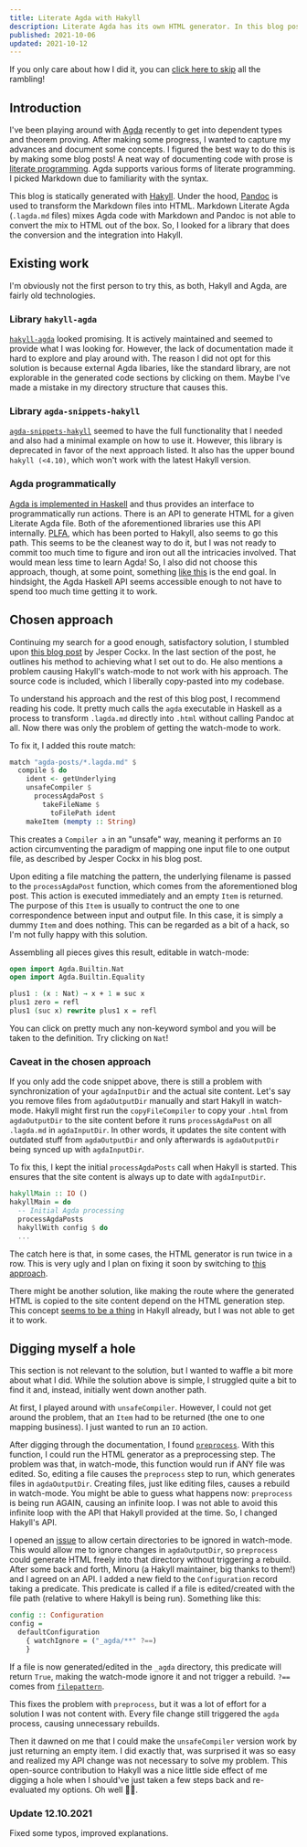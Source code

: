 ```yaml
---
title: Literate Agda with Hakyll
description: Literate Agda has its own HTML generator. In this blog post I show how to hook it up with Hakyll, including a working watch mode!
published: 2021-10-06
updated: 2021-10-12
---
```


If you only care about how I did it, you can [click here to skip](#chosen-approach) all the rambling!

## Introduction
I've been playing around with [Agda](https://agda.readthedocs.io/en/v2.6.2/getting-started/what-is-agda.html) recently to get into dependent types and theorem proving. After making some progress, I wanted to capture my advances and document some concepts. I figured the best way to do this is by making some blog posts! A neat way of documenting code with prose is [literate programming](https://en.wikipedia.org/wiki/Literate_programming). Agda supports various forms of literate programming. I picked Markdown due to familiarity with the syntax.

This blog is statically generated with [Hakyll](https://jaspervdj.be/hakyll/). Under the hood, [Pandoc](https://hackage.haskell.org/package/pandoc) is used to transform the Markdown files into HTML. Markdown Literate Agda (`.lagda.md` files) mixes Agda code with Markdown and Pandoc is not able to convert the mix to HTML out of the box. So, I looked for a library that does the conversion and the integration into Hakyll.

## Existing work

I'm obviously not the first person to try this, as both, Hakyll and Agda, are fairly old technologies.

### Library `hakyll-agda`
[`hakyll-agda`](https://hackage.haskell.org/package/hakyll-agda) looked promising. It is actively maintained and seemed to provide what I was looking for. However, the lack of documentation made it hard to explore and play around with. The reason I did not opt for this solution is because external Agda libaries, like the standard library, are not explorable in the generated code sections by clicking on them. Maybe I've made a mistake in my directory structure that causes this.

### Library `agda-snippets-hakyll`
[`agda-snippets-hakyll`](https://hackage.haskell.org/package/agda-snippets-hakyll) seemed to have the full functionality that I needed and also had a minimal example on how to use it. However, this library is deprecated in favor of the next approach listed. It also has the upper bound `hakyll (<4.10)`, which won't work with the latest Hakyll version.

### Agda programmatically
[Agda is implemented in Haskell](https://hackage.haskell.org/package/Agda) and thus provides an interface to programmatically run actions. There is an API to generate HTML for a given Literate Agda file. Both of the aforementioned libraries use this API internally. [PLFA](https://plfa.github.io/), which has been ported to Hakyll, also seems to go this path. This seems to be the cleanest way to do it, but I was not ready to commit too much time to figure and iron out all the intricacies involved. That would mean less time to learn Agda! So, I also did not choose this approach, though, at some point, something [like this](https://github.com/plfa/plfa.github.io/blob/a9f85c9ab16c3a1dfe25c69e5d2cc883791c4bc9/hs/Hakyll/Web/Agda.hs#L59) is the end goal. In hindsight, the Agda Haskell API seems accessible enough to not have to spend too much time getting it to work.

## Chosen approach
Continuing my search for a good enough, satisfactory solution, I stumbled upon [this blog post](https://jesper.sikanda.be/posts/literate-agda.html) by Jesper Cockx. In the last section of the post, he outlines his method to achieving what I set out to do. He also mentions a problem causing Hakyll's watch-mode to not work with his approach. The source code is included, which I liberally copy-pasted into my codebase.

To understand his approach and the rest of this blog post, I recommend reading his code. It pretty much calls the `agda` executable in Haskell as a process to transform `.lagda.md` directly into `.html` without calling Pandoc at all. Now there was only the problem of getting the watch-mode to work.

To fix it, I added this route match:
```haskell
match "agda-posts/*.lagda.md" $
  compile $ do
    ident <- getUnderlying
    unsafeCompiler $
      processAgdaPost $
        takeFileName $
          toFilePath ident
    makeItem (mempty :: String)
```
This creates a `Compiler a` in an "unsafe" way, meaning it performs an `IO` action circumventing the paradigm of mapping one input file to one output file, as described by Jesper Cockx in his blog post.

Upon editing a file matching the pattern, the underlying filename is passed to the `processAgdaPost` function, which comes from the aforementioned blog post. This action is executed immediately and an empty `Item` is returned. The purpose of this `Item` is usually to contruct the one to one correspondence between input and output file. In this case, it is simply a dummy `Item` and does nothing. This can be regarded as a bit of a hack, so I'm not fully happy with this solution.

Assembling all pieces gives this result, editable in watch-mode:
```agda
open import Agda.Builtin.Nat
open import Agda.Builtin.Equality

plus1 : (x : Nat) → x + 1 ≡ suc x
plus1 zero = refl
plus1 (suc x) rewrite plus1 x = refl
```
You can click on pretty much any non-keyword symbol and you will be taken to the definition. Try clicking on `Nat`!

### Caveat in the chosen approach
If you only add the code snippet above, there is still a problem with synchronization of your `agdaInputDir` and the actual site content. Let's say you remove files from `agdaOutputDir` manually and start Hakyll in watch-mode. Hakyll might first run the `copyFileCompiler` to copy your `.html` from `agdaOutputDir` to the site content before it runs `processAgdaPost` on all `.lagda.md` in `agdaInputDir`. In other words, it updates the site content with outdated stuff from `agdaOutputDir` and only afterwards is `agdaOutputDir` being synced up  with `agdaInputDir`.

To fix this, I kept the initial `processAgdaPosts` call when Hakyll is started. This ensures that the site content is always up to date with `agdaInputDir`.
```haskell
hakyllMain :: IO ()
hakyllMain = do
  -- Initial Agda processing
  processAgdaPosts
  hakyllWith config $ do
  ...
```
The catch here is that, in some cases, the HTML generator is run twice in a row. This is very ugly and I plan on fixing it soon by switching to [this approach](#agda-programmatically).

There might be another solution, like making the route where the generated HTML is copied to the site content depend on the HTML generation step. This concept [seems to be a thing](https://hackage.haskell.org/package/hakyll-4.15.0.1/docs/Hakyll-Core-Dependencies.html) in Hakyll already, but I was not able to get it to work.

## Digging myself a hole
This section is not relevant to the solution, but I wanted to waffle a bit more about what I did. While the solution above is simple, I struggled quite a bit to find it and, instead, initially went down another path.

At first, I played around with `unsafeCompiler`. However, I could not get around the problem, that an `Item` had to be returned (the one to one mapping business). I just wanted to run an `IO` action.

After digging through the documentation, I found [`preprocess`](https://hackage.haskell.org/package/hakyll-4.15.0.1/docs/Hakyll-Core-Rules.html#v:preprocess). With this function, I could run the HTML generator as a preprocessing step. The problem was that, in watch-mode, this function would run if ANY file was edited. So, editing a file causes the `preprocess` step to run, which generates files in `agdaOutputDir`. Creating files, just like editing files, causes a rebuild in watch-mode. You might be able to guess what happens now: `preprocess` is being run AGAIN, causing an infinite loop. I was not able to avoid this infinite loop with the API that Hakyll provided at the time. So, I changed Hakyll's API.

I opened an [issue](https://github.com/jaspervdj/hakyll/issues/845) to allow certain directories to be ignored in watch-mode. This would allow me to ignore changes in `agdaOutputDir`, so `preprocess` could generate HTML freely into that directory without triggering a rebuild. After some back and forth, Minoru (a Hakyll maintainer, big thanks to them!) and I agreed on an API. I added a new field to the `Configuration` record taking a predicate. This predicate is called if a file is edited/created with the file path (relative to where Hakyll is being run). Something like this:
```haskell
config :: Configuration
config =
  defaultConfiguration
    { watchIgnore = ("_agda/**" ?==)
    }
```
If a file is now generated/edited in the `_agda` directory, this predicate will return `True`, making the watch-mode ignore it and not trigger a rebuild. `?==` comes from [`filepattern`](https://hackage.haskell.org/package/filepattern-0.1.2/docs/System-FilePattern.html#v:-63--61--61-).

This fixes the problem with `preprocess`, but it was a lot of effort for a solution I was not content with. Every file change still triggered the `agda` process, causing unnecessary rebuilds.

Then it dawned on me that I could make the `unsafeCompiler` version work by just returning an empty item. I did exactly that, was surprised it was so easy and realized my API change was not necessary to solve my problem. This open-source contribution to Hakyll was a nice little side effect of me digging a hole when I should've just taken a few steps back and re-evaluated my options. Oh well 🤷‍♂️.

### Update 12.10.2021
Fixed some typos, improved explanations.
